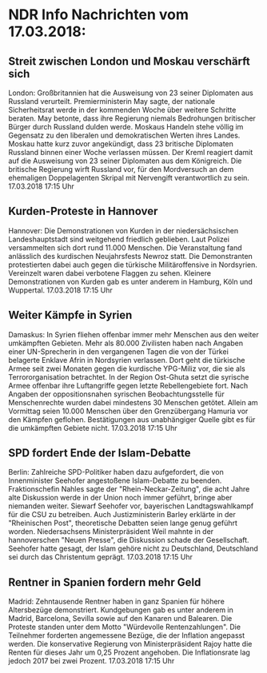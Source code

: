 # NDR Info Nachrichten vom 17.03.2018:


## Streit zwischen London und Moskau verschärft sich
London: 	Großbritannien hat die Ausweisung von 23 seiner Diplomaten aus Russland verurteilt. Premierministerin May sagte, der nationale Sicherheitsrat werde in der kommenden Woche über weitere Schritte beraten. May betonte, dass ihre Regierung niemals Bedrohungen britischer Bürger durch Russland dulden werde. Moskaus Handeln stehe völlig im Gegensatz zu den liberalen und demokratischen Werten ihres Landes. Moskau hatte kurz zuvor angekündigt, dass 23 britische Diplomaten Russland binnen einer Woche verlassen müssen. Der Kreml reagiert damit auf die Ausweisung von 23 seiner Diplomaten aus dem Königreich. Die britische Regierung wirft Russland vor, für den Mordversuch an dem ehemaligen Doppelagenten Skripal mit Nervengift verantwortlich zu sein. 17.03.2018 17:15 Uhr 

## Kurden-Proteste in Hannover
Hannover: Die Demonstrationen von Kurden in der niedersächsischen Landeshauptstadt sind weitgehend friedlich geblieben. Laut Polizei versammelten sich dort rund 11.000 Menschen. Die Veranstaltung fand anlässlich des kurdischen Neujahrsfests Newroz statt. Die Demonstranten protestierten dabei auch gegen die türkische Militäroffensive in Nordsyrien. Vereinzelt waren dabei verbotene Flaggen zu sehen. Kleinere Demonstrationen von Kurden gab es unter anderem in Hamburg, Köln und Wuppertal. 17.03.2018 17:15 Uhr 

## Weiter Kämpfe in Syrien
Damaskus: In Syrien fliehen offenbar immer mehr Menschen aus den weiter umkämpften Gebieten. Mehr als 80.000 Zivilisten haben nach Angaben einer UN-Sprecherin in den vergangenen Tagen die von der Türkei belagerte Enklave Afrin in Nordsyrien verlassen. Dort geht die türkische Armee seit zwei Monaten gegen die kurdische YPG-Miliz vor, die sie als Terrororganisation betrachtet. In der Region Ost-Ghuta setzt die syrische Armee offenbar ihre Luftangriffe gegen letzte Rebellengebiete fort. Nach Angaben der oppositionsnahen syrischen Beobachtungsstelle für Menschenrechte wurden dabei mindestens 30 Menschen getötet. Allein am Vormittag seien 10.000 Menschen über den Grenzübergang Hamuria vor den Kämpfen geflohen. Bestätigungen aus unabhängiger Quelle gibt es für die umkämpften Gebiete nicht. 17.03.2018 17:15 Uhr 

## SPD fordert Ende der Islam-Debatte
Berlin:	Zahlreiche SPD-Politiker haben dazu aufgefordert, die von Innenminister Seehofer angestoßene Islam-Debatte zu beenden. Fraktionschefin Nahles sagte der "Rhein-Neckar-Zeitung", die acht Jahre alte Diskussion werde in der Union noch immer geführt, bringe aber niemanden weiter. Siewarf Seehofer vor, bayerischen Landtagswahlkampf für die CSU zu betreiben. Auch Justizministerin Barley erklärte in der "Rheinischen Post", theoretische Debatten seien lange genug geführt worden. Niedersachsens Ministerpräsident Weil mahnte in der hannoverschen "Neuen Presse", die Diskussion schade der Gesellschaft. Seehofer hatte gesagt, der Islam gehöre nicht zu Deutschland, Deutschland sei durch das Christentum geprägt. 17.03.2018 17:15 Uhr 

## Rentner in Spanien fordern mehr Geld
Madrid: Zehntausende Rentner haben in ganz Spanien für höhere Altersbezüge demonstriert. Kundgebungen gab es unter anderem in Madrid, Barcelona, Sevilla sowie auf den Kanaren und Balearen. Die Proteste standen unter dem Motto "Würdevolle Rentenzahlungen". Die Teilnehmer forderten angemessene Bezüge, die der Inflation angepasst werden. Die konservative Regierung von Ministerpräsident Rajoy hatte die Renten für dieses Jahr um 0,25 Prozent angehoben. Die Inflationsrate lag jedoch 2017 bei zwei Prozent. 17.03.2018 17:15 Uhr 

